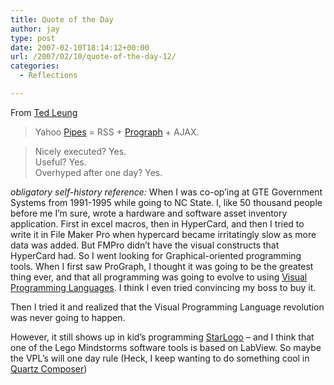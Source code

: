```yaml
---
title: Quote of the Day
author: jay
type: post
date: 2007-02-10T18:14:12+00:00
url: /2007/02/10/quote-of-the-day-12/
categories:
  - Reflections

---
```

From [Ted Leung][1]

> Yahoo [Pipes][2] = RSS + [Prograph][3] + AJAX.

> Nicely executed? Yes.  
> Useful? Yes.  
> Overhyped after one day? Yes.

_obligatory self-history reference:_ When I was co-op’ing at GTE Government Systems from 1991-1995 while going to NC State. I, like 50 thousand people before me I’m sure, wrote a hardware and software asset inventory application. First in excel macros, then in HyperCard, and then I tried to write it in File Maker Pro when hypercard became irritatingly slow as more data was added. But FMPro didn’t have the visual constructs that HyperCard had. So I went looking for Graphical-oriented programming tools. When I first saw ProGraph, I thought it was going to be the greatest thing ever, and that all programming was going to evolve to using [Visual Programming Languages][4]. I think I even tried convincing my boss to buy it.

Then I tried it and realized that the Visual Programming Language revolution was never going to happen.

However, it still shows up in kid’s programming [StarLogo][5] &#8211; and I think that one of the Lego Mindstorms software tools is based on LabView. So maybe the VPL’s will one day rule (Heck, I keep wanting to do something cool in [Quartz Composer][6])

 [1]: http://www.sauria.com/blog/2007/02/08/the-fuss-about-yahoo-pipes/
 [2]: http://pipes.yahoo.com/
 [3]: http://en.wikipedia.org/wiki/Prograph
 [4]: http://en.wikipedia.org/wiki/Visual_programming_language
 [5]: http://education.mit.edu/starlogo-tng/
 [6]: http://developer.apple.com/graphicsimaging/quartz/quartzcomposer.html